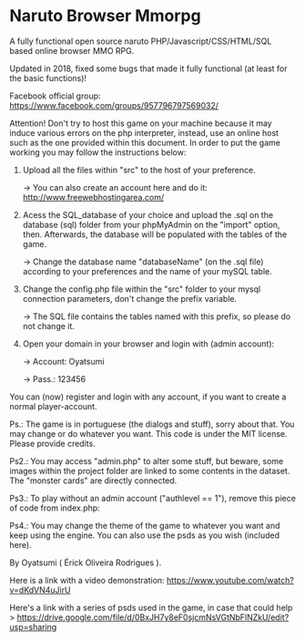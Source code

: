 Naruto Browser Mmorpg
===================

A fully functional open source naruto PHP/Javascript/CSS/HTML/SQL based online browser MMO RPG.

Updated in 2018, fixed some bugs that made it fully functional (at least for the basic functions)!


Facebook official group:
https://www.facebook.com/groups/957796797569032/



Attention! Don't try to host this game on your machine because it may induce various errors on the php interpreter, instead, use an online host such as the one provided within this document. In order to put the game working you may follow the instructions below:

1) Upload all the files within "src" to the host of your preference.
	
	-> You can also create an account here and do it: http://www.freewebhostingarea.com/
	
2) Acess the SQL_database of your choice and upload the .sql on the database (sql) folder from your phpMyAdmin on the "import" option, then. Afterwards, the database will be populated with the tables of the game.
	
	-> Change the database name "databaseName" (on the .sql file) according to your preferences and the name of your mySQL table.
	
3) Change the config.php file within the "src" folder to your mysql connection parameters, don't change the prefix variable.
	
	-> The SQL file contains the tables named with this prefix, so please do not change it.

4) Open your domain in your browser and login with (admin account):

	-> Account: Oyatsumi
	
	-> Pass.: 123456 
	

You can (now) register and login with any account, if you want to create a normal player-account.

Ps.: The game is in portuguese (the dialogs and stuff), sorry about that. You may change or do whatever you want.
This code is under the MIT license.
Please provide credits.

Ps2.: You may access "admin.php" to alter some stuff, but beware, some images within the project folder are linked to some contents in the dataset. The "monster cards" are directly connected.

Ps3.: To play without an admin account ("authlevel == 1"), remove this piece of code from index.php:

	
Ps4.: You may change the theme of the game to whatever you want and keep using the engine. You can also use the psds as you wish (included here).

By Oyatsumi ( Érick Oliveira Rodrigues ).



Here is a link with a video demonstration: https://www.youtube.com/watch?v=dKdVN4uJirU



Here's a link with a series of psds used in the game, in case that could help >
https://drive.google.com/file/d/0BxJH7y8eF0sjcmNsVGtNbFlNZkU/edit?usp=sharing
